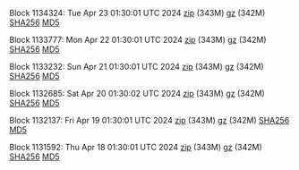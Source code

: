 Block 1134324: Tue Apr 23 01:30:01 UTC 2024 [zip](https://files.01coin.io/mainnet/2024-04-23/bootstrap.dat.zip) (343M) [gz](https://files.01coin.io/mainnet/2024-04-23/bootstrap.dat.tar.gz) (342M) [SHA256](https://files.01coin.io/mainnet/2024-04-23/sha256.txt) [MD5](https://files.01coin.io/mainnet/2024-04-23/md5.txt)

Block 1133777: Mon Apr 22 01:30:01 UTC 2024 [zip](https://files.01coin.io/mainnet/2024-04-22/bootstrap.dat.zip) (343M) [gz](https://files.01coin.io/mainnet/2024-04-22/bootstrap.dat.tar.gz) (342M) [SHA256](https://files.01coin.io/mainnet/2024-04-22/sha256.txt) [MD5](https://files.01coin.io/mainnet/2024-04-22/md5.txt)

Block 1133232: Sun Apr 21 01:30:01 UTC 2024 [zip](https://files.01coin.io/mainnet/2024-04-21/bootstrap.dat.zip) (343M) [gz](https://files.01coin.io/mainnet/2024-04-21/bootstrap.dat.tar.gz) (342M) [SHA256](https://files.01coin.io/mainnet/2024-04-21/sha256.txt) [MD5](https://files.01coin.io/mainnet/2024-04-21/md5.txt)

Block 1132685: Sat Apr 20 01:30:02 UTC 2024 [zip](https://files.01coin.io/mainnet/2024-04-20/bootstrap.dat.zip) (343M) [gz](https://files.01coin.io/mainnet/2024-04-20/bootstrap.dat.tar.gz) (342M) [SHA256](https://files.01coin.io/mainnet/2024-04-20/sha256.txt) [MD5](https://files.01coin.io/mainnet/2024-04-20/md5.txt)

Block 1132137: Fri Apr 19 01:30:01 UTC 2024 [zip](https://files.01coin.io/mainnet/2024-04-19/bootstrap.dat.zip) (343M) [gz](https://files.01coin.io/mainnet/2024-04-19/bootstrap.dat.tar.gz) (342M) [SHA256](https://files.01coin.io/mainnet/2024-04-19/sha256.txt) [MD5](https://files.01coin.io/mainnet/2024-04-19/md5.txt)

Block 1131592: Thu Apr 18 01:30:01 UTC 2024 [zip](https://files.01coin.io/mainnet/2024-04-18/bootstrap.dat.zip) (343M) [gz](https://files.01coin.io/mainnet/2024-04-18/bootstrap.dat.tar.gz) (342M) [SHA256](https://files.01coin.io/mainnet/2024-04-18/sha256.txt) [MD5](https://files.01coin.io/mainnet/2024-04-18/md5.txt)
